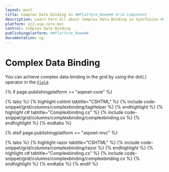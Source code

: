 ```yaml
---
layout: post
title: Complex Data Binding in ##Platform_Name## Grid Component
description: Learn here all about Complex Data Binding in Syncfusion ##Platform_Name## Grid component and more.
platform: ej2-asp-core-mvc
control: Complex Data Binding
publishingplatform: ##Platform_Name##
documentation: ug
---
```


# Complex Data Binding

You can achieve complex data binding in the grid by using the dot(.) operator in the [`Field`](https://help.syncfusion.com/cr/aspnetcore-js2/Syncfusion.EJ2.Grids.GridColumn.html#Syncfusion_EJ2_Grids_GridColumn_Field).

{% if page.publishingplatform == "aspnet-core" %}

{% tabs %}
{% highlight cshtml tabtitle="CSHTML" %}
{% include code-snippet/grid/columns/complexbinding/tagHelper %}
{% endhighlight %}
{% highlight c# tabtitle="Complexbinding.cs" %}
{% include code-snippet/grid/columns/complexbinding/complexbinding.cs %}
{% endhighlight %}
{% endtabs %}

{% elsif page.publishingplatform == "aspnet-mvc" %}

{% tabs %}
{% highlight razor tabtitle="CSHTML" %}
{% include code-snippet/grid/columns/complexbinding/razor %}
{% endhighlight %}
{% highlight c# tabtitle="Complexbinding.cs" %}
{% include code-snippet/grid/columns/complexbinding/complexbinding.cs %}
{% endhighlight %}
{% endtabs %}
{% endif %}

